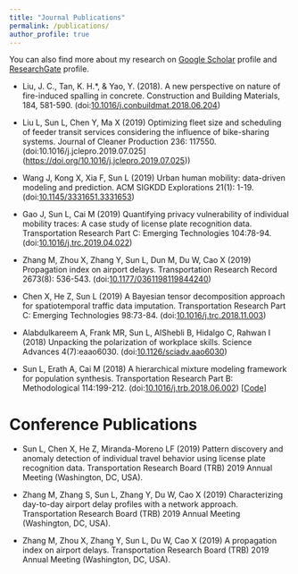 ```yaml
---
title: "Journal Publications"
permalink: /publications/
author_profile: true
---
```


<!-- {% if author.googlescholar %}
  You can also find my articles on <u><a href="{{author.googlescholar}}">my Google Scholar profile</a>.</u>
{% endif %}

{% include base_path %}

{% for post in site.publications reversed %}
  {% include archive-single.html %}
{% endfor %} -->

You can also find more about my research on [Google Scholar](https://scholar.google.com/citations?user=qi4IEtkAAAAJ) profile and [ResearchGate](https://www.researchgate.net/profile/Lijun_Sun3?) profile.



* Liu, J. C., Tan, K. H.*, & Yao, Y. (2018). A new perspective on nature of fire-induced spalling in concrete. Construction and Building Materials, 184, 581-590. (doi:[10.1016/j.conbuildmat.2018.06.204](https://doi.org/10.1016/j.conbuildmat.2018.06.204))

* Liu L, Sun L, Chen Y, Ma X (2019) Optimizing fleet size and scheduling of feeder transit services considering the influence of bike-sharing systems. Journal of Cleaner Production 236: 117550. (doi:10.1016/j.jclepro.2019.07.025](https://doi.org/10.1016/j.jclepro.2019.07.025)) <!--[[pdf](../files/papers/2019-JCP-Bike.pdf)]-->

* Wang J, Kong X, Xia F, Sun L (2019) Urban human mobility: data-driven modeling and prediction. ACM SIGKDD Explorations 21(1): 1-19. (doi:[10.1145/3331651.3331653](https://doi.org/10.1145/3331651.3331653)) <!--[[pdf](../files/papers/2019-KDD-Explorations.pdf)]-->

* Gao J, Sun L, Cai M (2019) Quantifying privacy vulnerability of individual mobility traces: A case study of license plate recognition data. Transportation Research Part C: Emerging Technologies 104:78-94. (doi:[10.1016/j.trc.2019.04.022](https://doi.org/10.1016/j.trc.2019.04.022)) <!--[[pdf](../files/papers/2019-TRC-Privacy.pdf)]-->

* Zhang M, Zhou X, Zhang Y, Sun L, Dun M, Du W, Cao X (2019) Propagation index on airport delays. Transportation Research Record 2673(8): 536-543. (doi:[10.1177/0361198119844240](https://doi.org/10.1177/0361198119844240)) <!--[[pdf](../files/papers/2019-TRR-Airport.pdf)]-->

* Chen X, He Z, Sun L (2019) A Bayesian tensor decomposition approach for spatiotemporal traffic data imputation. Transportation Research Part C: Emerging Technologies 98:73-84. (doi:[10.1016/j.trc.2018.11.003](http://dx.doi.org/10.1016/j.trc.2018.11.003)) <!--[[pdf](../files/papers/2019-TRC-Tensor.pdf)]-->

* Alabdulkareem A, Frank MR, Sun L, AlShebli B, Hidalgo C, Rahwan I (2018) Unpacking the polarization of workplace skills. Science Advances 4(7):eaao6030. (doi:[10.1126/sciadv.aao6030](http://dx.doi.org/10.1126/sciadv.aao6030)) <!--[[pdf](../files/papers/2018-SA-Skills.pdf)]-->

* Sun L, Erath A, Cai M (2018) A hierarchical mixture modeling framework for population synthesis. Transportation Research Part B: Methodological 114:199-212. (doi:[10.1016/j.trb.2018.06.002](https://doi.org/10.1016/j.trb.2018.06.002)) [[Code](https://github.com/lijunsun/population_synthesis_hierarchical)] <!--[[pdf](../files/papers/2018-TRB-Population.pdf)]-->





Conference Publications
======
* Sun L, Chen X, He Z, Miranda-Moreno LF (2019) Pattern discovery and anomaly detection of individual travel behavior using license plate recognition data. Transportation Research Board (TRB) 2019 Annual Meeting (Washington, DC, USA).

* Zhang M, Zhang S, Sun L, Zhang Y, Du W, Cao X (2019) Characterizing day-to-day airport delay profiles with a network approach. Transportation Research Board (TRB) 2019 Annual Meeting (Washington, DC, USA).

* Zhang M, Zhou X, Zhang Y, Sun L, Du W, Cao X (2019) A propagation index on airport delays. Transportation Research Board (TRB) 2019 Annual Meeting (Washington, DC, USA).


